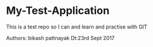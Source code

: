 # My-Test-Application
This is a test repo so I can and learn and practise with GIT

Authors: bikash pattnayak
Dt:23rd Sept 2017
